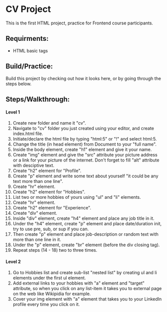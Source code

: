 # CV Project
This is the first HTML project, practice for Frontend course participants.

## Requirments: 
- HTML basic tags

## Build/Practice:
Build this project by checking out how it looks here, or by going through the steps below.

## Steps/Walkthrough:

#### Level 1

1. Create new folder and name it "cv".
2. Navigate to "cv" folder you just created using your editor, and create index.html file.
3. Initiate/declare the html file by typing "html:5" or "!" and select html:5.
4. Change the title (in head element) from Document to your "full name".
5. Inside the body element, create "h1" element and give it your name.
6. Create "img" element and give the "src" attribute your picture address or a link for your picture of the internet. Don't forget to fill "alt" attribute with desciptive text.
7. Create "h2" element for "Profile".
8. Create "p" element and write some text about yourself "it could be any text more than one line".
9. Create "hr" element.
10. Create "h2" element for "Hobbies".
11. List two or more hobbies of yours using "ul" and "li" elements.
12. Create "hr" element.
13. Create "h2" element for "Experience".
14. Create "div" element.
15. Inside "div" element, create "h4" element and place any job title in it.
16. Under the "h4" element, create "p" element and place date/duration init, try to use pre, sub, or sup if you can.
17. Then create "p" element and place job-description or random text with more than one line in it.
18. Under the "p" element, create "br" element (before the div closing tag).
19. Repeat steps (14 - 18) two to three times.

#### Level 2

1. Go to Hobbies list and create sub-list "nested list" by creating ul and li elements under the first ul element.
2. Add external links to your hobbies with "a" element and "target" attribute, so when you click on any list-item it takes you to external page on the web like Wikipidia for example.
3. Cover your img element with "a" element that takes you to your LinkedIn profile every time you click on it.
